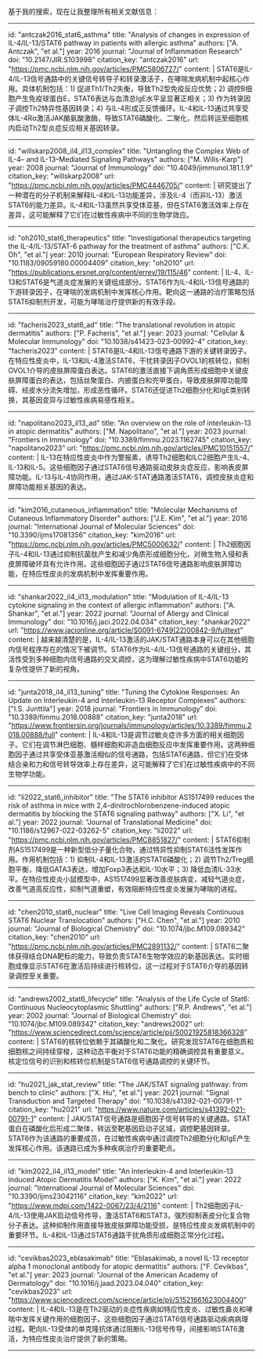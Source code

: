 基于我的搜索，现在让我整理所有相关文献信息：

----
id: "antczak2016_stat6_asthma"
title: "Analysis of changes in expression of IL-4/IL-13/STAT6 pathway in patients with allergic asthma"
authors: ["A. Antczak", "et al."]
year: 2016
journal: "Journal of Inflammation Research"
doi: "10.2147/JIR.S103998"
citation_key: "antczak2016"
url: "https://pmc.ncbi.nlm.nih.gov/articles/PMC5806727/"
content: |
  STAT6是IL-4/IL-13信号通路中的关键信号转导子和转录激活子，在哮喘发病机制中起核心作用。具体机制包括：1) 促进Th1/Th2失衡，导致Th2型免疫反应优势；2) 调控B细胞产生免疫球蛋白E，STAT6表达与血清总IgE水平呈显著正相关；3) 作为转录因子调控Th2特异性基因转录；4) 与IL-4形成正反馈循环。IL-4和IL-13通过共享受体IL-4Rα激活JAK酪氨酸激酶，导致STAT6磷酸化、二聚化，然后转运至细胞核内启动Th2型炎症反应相关基因转录。

----
id: "willskarp2008_il4_il13_complex"
title: "Untangling the Complex Web of IL-4– and IL-13–Mediated Signaling Pathways"
authors: ["M. Wills-Karp"]
year: 2008
journal: "Journal of Immunology"
doi: "10.4049/jimmunol.181.1.9"
citation_key: "willskarp2008"
url: "https://pmc.ncbi.nlm.nih.gov/articles/PMC4446705/"
content: |
  研究提出了一种潜在的分子机制来解释IL-4和IL-13功能差异，涉及IL-4（而非IL-13）激活STAT6的能力差异。IL-4和IL-13虽然共享受体亚基，但在STAT6激活效率上存在差异，这可能解释了它们在过敏性疾病中不同的生物学效应。

----
id: "oh2010_stat6_therapeutics"
title: "Investigational therapeutics targeting the IL-4/IL-13/STAT-6 pathway for the treatment of asthma"
authors: ["C.K. Oh", "et al."]
year: 2010
journal: "European Respiratory Review"
doi: "10.1183/09059180.00004409"
citation_key: "oh2010"
url: "https://publications.ersnet.org/content/errev/19/115/46"
content: |
  IL-4、IL-13和STAT6是气道炎症发展的关键组成部分。STAT6作为IL-4和IL-13信号通路的下游转录因子，在哮喘的发病机制中发挥核心作用。靶向这一通路的治疗策略包括STAT6抑制剂开发，可能为哮喘治疗提供新的有效手段。

----
id: "facheris2023_stat6_ad"
title: "The translational revolution in atopic dermatitis"
authors: ["P. Facheris", "et al."]
year: 2023
journal: "Cellular & Molecular Immunology"
doi: "10.1038/s41423-023-00992-4"
citation_key: "facheris2023"
content: |
  STAT6是IL-4和IL-13信号通路下游的关键转录因子。在特应性皮炎中，IL-13和IL-4激活STAT6，干扰转录因子OVOL1的核转位，抑制OVOL1介导的皮肤屏障蛋白表达。STAT6的激活直接下调角质形成细胞中关键皮肤屏障蛋白的表达，包括丝聚蛋白、内披蛋白和兜甲蛋白，导致皮肤屏障功能障碍、经皮水分流失增加，形成恶性循环。STAT6还促进Th2细胞分化和IgE类别转换，其基因变异与过敏性疾病易感性相关。

----
id: "napolitano2023_il13_ad"
title: "An overview on the role of interleukin-13 in atopic dermatitis"
authors: ["M. Napolitano", "et al."]
year: 2023
journal: "Frontiers in Immunology"
doi: "10.3389/fimmu.2023.1162745"
citation_key: "napolitano2023"
url: "https://pmc.ncbi.nlm.nih.gov/articles/PMC10151557/"
content: |
  IL-13在特应性皮炎中作为警报素，诱导Th2细胞和ILC2细胞产生IL-4、IL-13和IL-5。这些细胞因子通过STAT6信号通路驱动皮肤炎症反应，影响表皮屏障功能。IL-13与IL-4协同作用，通过JAK-STAT通路激活STAT6，调控皮肤炎症和屏障功能相关基因的表达。

----
id: "kim2016_cutaneous_inflammation"
title: "Molecular Mechanisms of Cutaneous Inflammatory Disorder"
authors: ["J.E. Kim", "et al."]
year: 2016
journal: "International Journal of Molecular Sciences"
doi: "10.3390/ijms17081356"
citation_key: "kim2016"
url: "https://pmc.ncbi.nlm.nih.gov/articles/PMC5000632/"
content: |
  Th2细胞因子IL-4和IL-13通过抑制抗菌肽产生和减少角质形成细胞分化，对微生物入侵和表皮屏障破坏具有允许作用。这些细胞因子通过STAT6信号通路影响皮肤屏障功能，在特应性皮炎的发病机制中发挥重要作用。

----
id: "shankar2022_il4_il13_modulation"
title: "Modulation of IL-4/IL-13 cytokine signaling in the context of allergic inflammation"
authors: ["A. Shankar", "et al."]
year: 2022
journal: "Journal of Allergy and Clinical Immunology"
doi: "10.1016/j.jaci.2022.04.034"
citation_key: "shankar2022"
url: "https://www.jacionline.org/article/S0091-6749(22)00842-9/fulltext"
content: |
  越来越清楚的是，IL-4/IL-13激活的JAK/STAT通路本身可以在其他细胞内信号程序存在的情况下被调节。STAT6作为IL-4/IL-13信号通路的关键组分，其活性受到多种细胞内信号通路的交叉调控，这为理解过敏性疾病中STAT6功能的复杂性提供了新的视角。

----
id: "junta2018_il4_il13_tuning"
title: "Tuning the Cytokine Responses: An Update on Interleukin-4 and Interleukin-13 Receptor Complexes"
authors: ["I.S. Junttila"]
year: 2018
journal: "Frontiers in Immunology"
doi: "10.3389/fimmu.2018.00888"
citation_key: "junta2018"
url: "https://www.frontiersin.org/journals/immunology/articles/10.3389/fimmu.2018.00888/full"
content: |
  IL-4和IL-13是调节过敏炎症许多方面的相关细胞因子。它们在调节淋巴细胞、髓样细胞和非造血细胞反应中发挥重要作用。这两种细胞因子通过共享受体亚基激活相似的信号通路，包括STAT6通路，但它们在受体结合亲和力和信号转导效率上存在差异，这可能解释了它们在过敏性疾病中的不同生物学功能。

----
id: "li2022_stat6_inhibitor"
title: "The STAT6 inhibitor AS1517499 reduces the risk of asthma in mice with 2,4-dinitrochlorobenzene-induced atopic dermatitis by blocking the STAT6 signaling pathway"
authors: ["X. Li", "et al."]
year: 2022
journal: "Journal of Translational Medicine"
doi: "10.1186/s12967-022-03262-5"
citation_key: "li2022"
url: "https://pmc.ncbi.nlm.nih.gov/articles/PMC8851827/"
content: |
  STAT6抑制剂AS1517499是一种新型低分子量化合物，通过特异性抑制STAT6活性发挥作用。作用机制包括：1) 抑制IL-4和IL-13激活的STAT6磷酸化；2) 调节Th2/Treg细胞平衡，降低GATA3表达，增加Foxp3表达和IL-10水平；3) 降低血清IL-33水平。在特应性皮炎小鼠模型中，AS1517499显著改善皮肤病变，减轻气道炎症，改善气道高反应性，抑制气道重塑，有效阻断特应性皮炎发展为哮喘的进程。

----
id: "chen2010_stat6_nuclear"
title: "Live Cell Imaging Reveals Continuous STAT6 Nuclear Translocation"
authors: ["H.C. Chen", "et al."]
year: 2010
journal: "Journal of Biological Chemistry"
doi: "10.1074/jbc.M109.089342"
citation_key: "chen2010"
url: "https://pmc.ncbi.nlm.nih.gov/articles/PMC2891132/"
content: |
  STAT6二聚体获得结合DNA靶标的能力，导致负责STAT6生物学效应的新基因表达。实时细胞成像显示STAT6在激活后持续进行核转位，这一过程对于STAT6介导的基因转录调控至关重要。

----
id: "andrews2002_stat6_lifecycle"
title: "Analysis of the Life Cycle of Stat6: Continuous Nucleocytoplasmic Shuttling"
authors: ["R.P. Andrews", "et al."]
year: 2002
journal: "Journal of Biological Chemistry"
doi: "10.1074/jbc.M109.089342"
citation_key: "andrews2002"
url: "https://www.sciencedirect.com/science/article/pii/S0021925818366328"
content: |
  STAT6的核转位依赖于其磷酸化和二聚化。研究发现STAT6在细胞质和细胞核之间持续穿梭，这种动态平衡对于STAT6功能的精确调控具有重要意义。核定位信号的识别和核转位机制是STAT6信号通路调控的关键环节。

----
id: "hu2021_jak_stat_review"
title: "The JAK/STAT signaling pathway: from bench to clinic"
authors: ["X. Hu", "et al."]
year: 2021
journal: "Signal Transduction and Targeted Therapy"
doi: "10.1038/s41392-021-00791-1"
citation_key: "hu2021"
url: "https://www.nature.com/articles/s41392-021-00791-1"
content: |
  JAK/STAT信号通路是细胞因子信号转导的关键通路。STAT蛋白在磷酸化后形成二聚体，转运至靶基因启动子区域，调控靶基因转录。STAT6作为该通路的重要成员，在过敏性疾病中通过调控Th2细胞分化和IgE产生发挥核心作用。该通路已成为多种疾病治疗的重要靶点。

----
id: "kim2022_il4_il13_model"
title: "An Interleukin-4 and Interleukin-13 Induced Atopic Dermatitis Model"
authors: ["K. Kim", "et al."]
year: 2022
journal: "International Journal of Molecular Sciences"
doi: "10.3390/ijms23042116"
citation_key: "kim2022"
url: "https://www.mdpi.com/1422-0067/23/4/2116"
content: |
  Th2细胞因子IL-4/IL-13使用JAK启动信号传导，激活STAT6和STAT3，强烈抑制表皮分化复合物分子表达。这种抑制作用直接导致皮肤屏障功能受损，是特应性皮炎发病机制中的重要环节。IL-4和IL-13通过STAT6通路干扰角质形成细胞正常分化过程。

----
id: "cevikbas2023_eblasakimab"
title: "Eblasakimab, a novel IL-13 receptor alpha 1 monoclonal antibody for atopic dermatitis"
authors: ["F. Cevikbas", "et al."]
year: 2023
journal: "Journal of the American Academy of Dermatology"
doi: "10.1016/j.jaad.2023.04.040"
citation_key: "cevikbas2023"
url: "https://www.sciencedirect.com/science/article/pii/S1521661623004400"
content: |
  IL-4和IL-13是在Th2驱动的炎症性疾病如特应性皮炎、过敏性鼻炎和哮喘中发挥关键作用的细胞因子。这些细胞因子通过STAT6信号通路驱动疾病病理过程。靶向IL-13受体的单克隆抗体通过阻断IL-13信号传导，间接影响STAT6激活，为特应性皮炎治疗提供了新的策略。

----